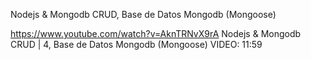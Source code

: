 Nodejs & Mongodb CRUD, Base de Datos Mongodb (Mongoose)

https://www.youtube.com/watch?v=AknTRNvX9rA
Nodejs & Mongodb CRUD | 4, Base de Datos Mongodb (Mongoose)
VIDEO: 11:59 